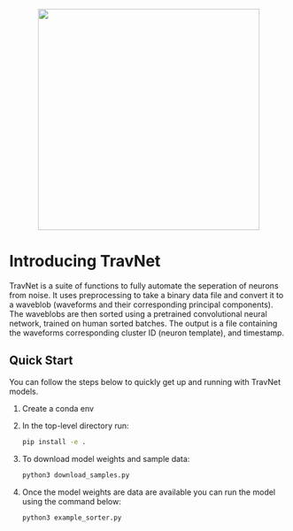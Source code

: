 <p align="center">
  <img src="https://github.com/neurodynamics-ai/travnet/blob/main/TravNet.repo.jpg" width="400"/>
</p>


# Introducing TravNet
 
TravNet is a suite of functions to fully automate the seperation of neurons from noise. It uses preprocessing to take a binary data file and convert it to a waveblob (waveforms and their corresponding principal components). The waveblobs are then sorted using a pretrained convolutional neural network, trained on human sorted batches. The output is a file containing the waveforms corresponding cluster ID (neuron template), and timestamp.

## Quick Start

You can follow the steps below to quickly get up and running with TravNet models. 

1. Create a conda env

2. In the top-level directory run:
    ```bash
    pip install -e .
    ```
3. To download model weights and sample data:
    ```bash
    python3 download_samples.py
    ```
4. Once the model weights are data are available you can run the model using the command below:
    ```bash
    python3 example_sorter.py
    ```